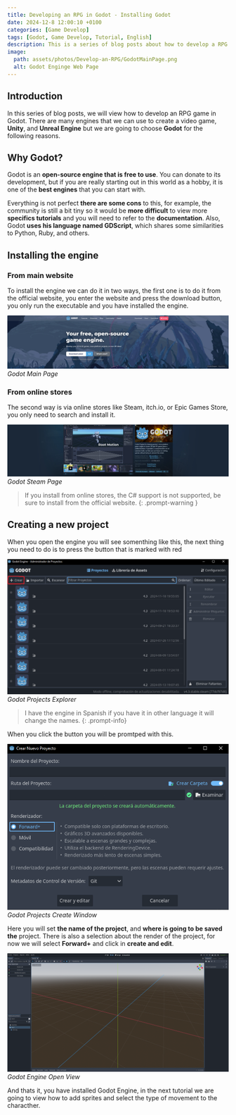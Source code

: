 ```yaml
---
title: Developing an RPG in Godot - Installing Godot
date: 2024-12-8 12:00:10 +0100
categories: [Game Develop]
tags: [Godot, Game Develop, Tutorial, English]
description: This is a series of blog posts about how to develop a RPG game in godot.
image:
  path: assets/photos/Develop-an-RPG/GodotMainPage.png
  alt: Godot Enginge Web Page
---
```


## Introduction

In this series of blog posts, we will view how to develop an RPG game in Godot. There are many engines that we can use to create a video game, **Unity**, and **Unreal Engine** but we are going to choose **Godot** for the following reasons.

## Why Godot?

Godot is an **open-source engine that is free to use**. You can donate to its development, but if you are really starting out in this world as a hobby, it is one of the **best engines** that you can start with.

Everything is not perfect **there are some cons** to this, for example, the community is still a bit tiny so it would be **more difficult** to view more **specifics tutorials** and you will need to refer to the **documentation**. Also, Godot **uses his language named GDScript**, which shares some similarities to Python, Ruby, and others.

## Installing the engine

### From main website

To install the engine we can do it in two ways, the first one is to do it from the official website, you enter the website and press the download button, you only run the executable and you have installed the engine.

![Godot-Main-Page](assets/photos/Develop-an-RPG/GodotMainPage.png)
_Godot Main Page_

### From online stores

The second way is via online stores like Steam, itch.io, or Epic Games Store, you only need to search and install it.

![Godot-Steam-Page](assets/photos/Develop-an-RPG/GodotSteamPage.png)
_Godot Steam Page_

> If you install from online stores, the C# support is not supported, be sure to install from the official website.
{: .prompt-warning }

## Creating a new project

When you open the engine you will see somenthing like this, the next thing you need to do is to press the button that is marked with red

![Godot-Projects-Open](assets/photos/Develop-an-RPG/GodotProjectsOpen.png)
_Godot Projects Explorer_

> I have the engine in Spanish if you have it in other language it will change the names.
{: .prompt-info}

When you click the button you will be promtped with this.

![Godot-Projects-Create](assets/photos/Develop-an-RPG/GodotProjectsCreate.png)
_Godot Projects Create Window_

Here you will set **the name of the project**, and **where is going to be saved the** project. There is also a selection about the render of the project, for now we will select **Forward+** and click in **create and edit**.

![Godot-Engine-Open](assets/photos/Develop-an-RPG/GodotEngineOpen.png)
_Godot Engine Open View_

And thats it, you have installed Godot Engine, in the next tutorial we are going to view how to add sprites and select the type of movement to the characther.
